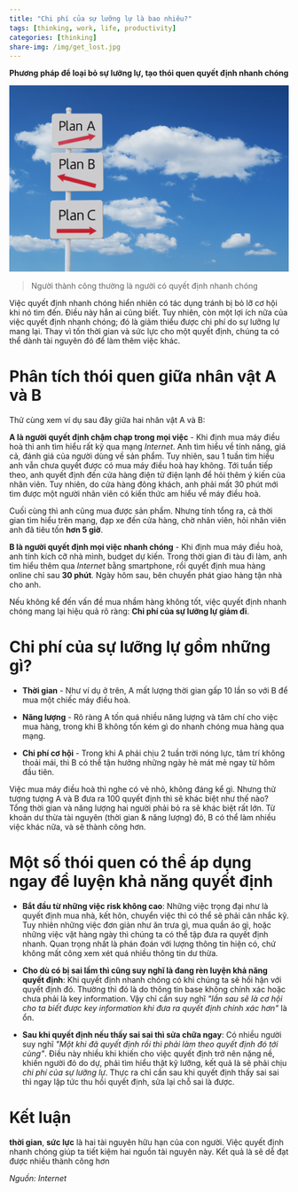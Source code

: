```yaml
---
title: "Chi phí của sự lưỡng lự là bao nhiêu?"
tags: [thinking, work, life, productivity]
categories: [thinking]
share-img: /img/get_lost.jpg
---
```


**Phương pháp để loại bỏ sự lưỡng lự, tạo thói quen quyết định nhanh chóng**

![](/img/get_lost.jpg)

> Người thành công thường là người có quyết định nhanh chóng

Việc quyết định nhanh chóng hiển nhiên có tác dụng tránh bị bỏ lỡ cơ hội khi nó tìm đến. Điều này hẳn ai cũng biết. Tuy nhiên, còn một lợi ích nữa của việc quyết định nhanh chóng; đó là giảm thiểu được chi phí do sự lưỡng lự mang lại. Thay vì tốn thời gian và sức lực cho một quyết định, chúng ta có thể dành tài nguyên đó để làm thêm việc khác.

<script async src="//pagead2.googlesyndication.com/pagead/js/adsbygoogle.js"></script>
<ins class="adsbygoogle"
     style="display:block; text-align:center;"
     data-ad-layout="in-article"
     data-ad-format="fluid"
     data-ad-client="ca-pub-2750437710821247"
     data-ad-slot="8905029259"></ins>
<script>
     (adsbygoogle = window.adsbygoogle || []).push({});
</script>

# Phân tích thói quen giữa nhân vật A và B

Thử cùng xem ví dụ sau đây giữa hai nhân vật A và B:

**A là người quyết định chậm chạp trong mọi việc** - Khi định mua máy điều hoà thì anh tìm hiểu rất kỹ qua mạng *Internet*. Anh tìm hiểu về tính năng, giá cả, đánh giá của người dùng về sản phẩm. Tuy nhiên, sau 1 tuần tìm hiểu anh vẫn chưa quyết được có mua máy điều hoà hay không. Tới tuần tiếp theo, anh quyết định đến cửa hàng điện tử điện lạnh để hỏi thêm ý kiến của nhân viên. Tuy nhiên, do cửa hàng đông khách, anh phải mất 30 phút mới tìm được một người nhân viên có kiến thức am hiểu về máy điều hoà.

Cuối cùng thì anh cũng mua được sản phẩm. Nhưng tính tổng ra, cả thời gian tìm hiểu trên mạng, đạp xe đến cửa hàng, chờ nhân viên, hỏi nhân viên anh đã tiêu tốn **hơn 5 giờ**.

**B là người quyết định mọi việc nhanh chóng** - Khi định mua máy điều hoà, anh tính kích cỡ nhà mình, budget dự kiến. Trong thời gian đi tàu đi làm, anh tìm hiểu thêm qua *Internet* bằng smartphone, rồi quyết định mua hàng online chỉ sau **30 phút**. Ngày hôm sau, bên chuyển phát giao hàng tận nhà cho anh.

Nếu không kể đến vấn đề mua nhầm hàng không tốt, việc quyết định nhanh chóng mang lại hiệu quả rõ ràng: **Chi phí của sự lưỡng lự giảm đi**.

# Chi phí của sự lưỡng lự gồm những gì?

* **Thời gian** - Như ví dụ ở trên, A mất lượng thời gian gấp 10 lần so với B để mua một chiếc máy điều hoà.

* **Năng lượng** - Rõ ràng A tốn quá nhiều năng lượng và tâm chí cho việc mua hàng, trong khi B không tốn kém gì do nhanh chóng mua hàng qua mạng.

* **Chi phí cơ hội** - Trong khi A phải chịu 2 tuần trời nóng lực, tâm trí không thoải mái, thì B có thể tận hưởng những ngày hè mát mẻ ngay từ hôm đầu tiên.

Việc mua máy điều hoà thì nghe có vẻ nhỏ, không đáng kể gì. Nhưng thử tượng tượng A và B đưa ra 100 quyết định thì sẽ khác biệt như thế nào? Tổng thời gian và năng lượng hai người phải bỏ ra sẽ khác biệt rất lớn. Từ khoản dư thừa tài nguyên (thời gian & năng lượng) đó, B có thể làm nhiều việc khác nữa, và sẽ thành công hơn.

# Một số thói quen có thể áp dụng ngay để luyện khả năng quyết định

* **Bắt đầu từ những việc risk không cao**: Những việc trọng đại như là quyết định mua nhà, kết hôn, chuyển việc thì có thể sẽ phải cân nhắc kỹ. Tuy nhiên những việc đơn giản như ăn trưa gì, mua quần áo gì, hoặc những việc vặt hàng ngày thì chúng ta có thể tập đưa ra quyết định nhanh. Quan trọng nhất là phán đoán với lượng thông tin hiện có, chứ không mất công xem xét quá nhiều thông tin dư thừa.

* **Cho dù có bị sai lầm thì cũng suy nghĩ là đang rèn luyện khả năng quyết định**: Khi quyết định nhanh chóng có khi chúng ta sẽ hối hận với quyết định đó. Thường thì đó là do thông tin base không chính xác hoặc chưa phải là key information. Vậy chỉ cần suy nghĩ *"lần sau sẽ là cơ hội cho ta biết được key information khi đưa ra quyết định chính xác hơn"* là ổn.

* **Sau khi quyết định nếu thấy sai sai thì sửa chữa ngay**: Có nhiều người suy nghĩ *"Một khi đã quyết định rồi thì phải làm theo quyết định đó tới cùng"*. Điều này nhiều khi khiến cho việc quyết định trở nên nặng nề, khiến người đó do dự, phải tìm hiểu thật kỹ lưỡng, kết quả là sẽ phải chịu *chi phí của sự lưỡng lự*. Thực ra chỉ cần sau khi quyết định thấy sai sai thì ngay lập tức thu hồi quyết định, sửa lại chỗ sai là được.

# Kết luận

**thời gian**, **sức lực** là hai tài nguyên hữu hạn của con người. Việc quyết định nhanh chóng giúp ta tiết kiệm hai nguồn tài nguyên này. Kết quả là sẽ dễ đạt được nhiều thành công hơn

<script async src="//pagead2.googlesyndication.com/pagead/js/adsbygoogle.js"></script>
<ins class="adsbygoogle"
     style="display:block; text-align:center;"
     data-ad-layout="in-article"
     data-ad-format="fluid"
     data-ad-client="ca-pub-2750437710821247"
     data-ad-slot="8905029259"></ins>
<script>
     (adsbygoogle = window.adsbygoogle || []).push({});
</script>

*Nguồn: Internet*